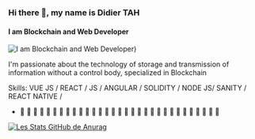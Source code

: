 

### Hi there 👋, my name is Didier TAH
#### I am Blockchain and Web Developer
![I am Blockchain and Web Developer]([https://www.linkedin.com/in/bi-tah-didier-tah-580555b8/overlay/background-image/))

 I'm passionate about the technology of storage and transmission of information without a control body, specialized in Blockchain

Skills: VUE JS / REACT / JS / ANGULAR  / SOLIDITY /  NODE JS/ SANITY / REACT NATIVE / 

- 🔭 🔭 🔭 🔭 🔭 🔭 🔭 🔭 🔭 🔭 🔭 🔭 🔭 🔭 🔭 🔭 🔭 🔭 🔭 🔭 🔭 🔭 🔭 🔭 🔭 🔭 🔭 🔭 🔭 🔭 🔭 








[![Les Stats GitHub de Anurag](https://github-readme-stats.vercel.app/api?username=MrsRobbot)](https://github.com/anuraghazra/github-readme-stats)

